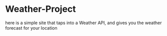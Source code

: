 # Weather-Project
here is a simple site that taps into a Weather API, and gives you the weather forecast for your location
